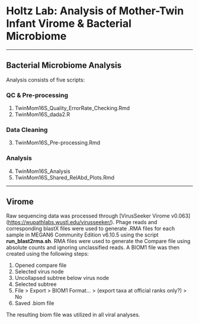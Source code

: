 # Holtz Lab: Analysis of Mother-Twin Infant Virome & Bacterial Microbiome

----
## Bacterial Microbiome Analysis

Analysis  consists of five scripts:

### QC & Pre-processing
1. TwinMom16S_Quality_ErrorRate_Checking.Rmd
2. TwinMom16S_dada2.R

### Data Cleaning
3. TwinMom16S_Pre-processing.Rmd

### Analysis
4. TwinMom16S_Analysis
5. TwinMom16S_Shared_RelAbd_Plots.Rmd

----
## Virome

Raw sequencing data was processed through [VirusSeeker Virome v0.063] (https://wupathlabs.wustl.edu/virusseeker/). Phage reads and corresponding blastX files were used to generate .RMA files for each sample in MEGAN6 Community Edition v6.10.5 using the script **run_blast2rma.sh**.  RMA files were used to generate the Compare file using absolute counts and ignoring unclassified reads.  A BIOM1 file was then created using the following steps:

1. Opened compare file
2. Selected virus node
3. Uncollapsed subtree below virus node
4. Selected subtree
5. File > Export > BIOM1 Format... > (export taxa at official ranks only?) > No
6. Saved .biom file

The resulting biom file was utilized in all viral analyses.
